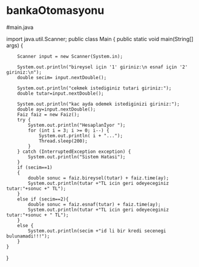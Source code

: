 # bankaOtomasyonu
#main.java


import java.util.Scanner;
public class Main {
    public static void main(String[] args) {

        Scanner input = new Scanner(System.in);

        System.out.println("bireysel için '1' giriniz:\n esnaf için '2' giriniz:\n");
        double secim= input.nextDouble();

        System.out.println("cekmek istediginiz tutari giriniz:");
        double tutar=input.nextDouble();

        System.out.println("kac ayda odemek istediginizi giriniz:");
        double ay=input.nextDouble();
        Faiz faiz = new Faiz();
        try {
            System.out.println("Hesaplanİyor ");
            for (int i = 3; i >= 0; i--) {
                System.out.println( i + "...");
                Thread.sleep(200);
            }
        } catch (InterruptedException exception) {
            System.out.println("Sistem Hatasi");
        }
        if (secim==1)
        {
            double sonuc = faiz.bireysel(tutar) + faiz.time(ay);
            System.out.println(tutar +"TL icin geri odeyeceginiz tutar:"+sonuc +" TL");
        }
        else if (secim==2){
            double sonuc = faiz.esnaf(tutar) + faiz.time(ay);
            System.out.println(tutar +"TL icin geri odeyeceginiz tutar:"+sonuc + " TL");
        }
        else {
            System.out.println(secim +"id li bir kredi secenegi bulunamadi!!!");
        }
    }
}
